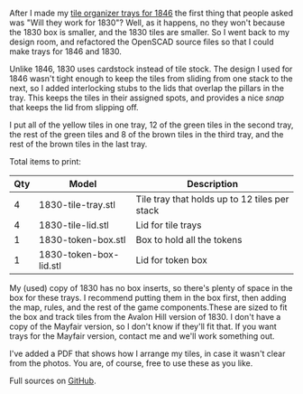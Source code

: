 After I made my [tile organizer trays for 1846](/thing:2875248) the first thing that people asked was "Will they work for 1830"? Well, as it happens, no they won't because the 1830 box is smaller, and the 1830 tiles are smaller. So I went back to my design room, and refactored the OpenSCAD source files so that I could make trays for 1846 and 1830.

Unlike 1846, 1830 uses cardstock instead of tile stock. The design I used for 1846 wasn't tight enough to keep the tiles from sliding from one stack to the next, so I added interlocking stubs to the lids that overlap the pillars in the tray. This keeps the tiles in their assigned spots, and provides a nice _snap_ that keeps the lid from slipping off.

I put all of the yellow tiles in one tray, 12 of the green tiles in the second tray, the rest of the green tiles and 8 of the brown tiles in the third tray, and the rest of the brown tiles in the last tray.

Total items to print:

| Qty | Model | Description |
| --- | ----- | ----------- |
| 4 | 1830-tile-tray.stl | Tile tray that holds up to 12 tiles per stack |
| 4 | 1830-tile-lid.stl | Lid for tile trays |
| 1 | 1830-token-box.stl | Box to hold all the tokens |
| 1 | 1830-token-box-lid.stl | Lid for token box |

My (used) copy of 1830 has no box inserts, so there's plenty of space in the box for these trays. I recommend putting them in the box first, then adding the map, rules, and the rest of the game components.These are sized to fit the box and track tiles from the Avalon Hill version of 1830. I don't have a copy of the Mayfair version, so I don't know if they'll fit that. If you want trays for the Mayfair version, contact me and we'll work something out.

I've added a PDF that shows how I arrange my tiles, in case it wasn't clear from the photos. You are, of course, free to use these as you like.

Full sources on [GitHub](https://github.com/wcraigtrader/game-parts/tree/master/18XX).
